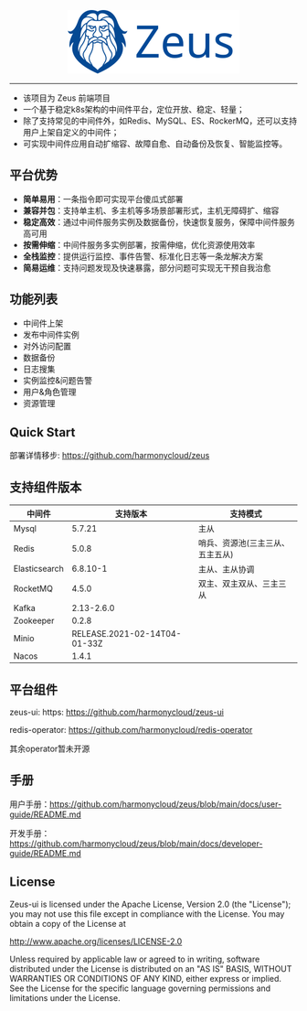 <p align="center">
    <img src="./docs/img/zeus-icon.svg" alt="Zeus" width="300" />
</p>

---

- 该项目为 Zeus 前端项目
- 一个基于稳定k8s架构的中间件平台，定位开放、稳定、轻量；
- 除了支持常见的中间件外，如Redis、MySQL、ES、RockerMQ，还可以支持用户上架自定义的中间件；
- 可实现中间件应用自动扩缩容、故障自愈、自动备份及恢复、智能监控等。

## 平台优势
- **简单易用**：一条指令即可实现平台傻瓜式部署
- **兼容并包**：支持单主机、多主机等多场景部署形式，主机无障碍扩、缩容
- **稳定高效**：通过中间件服务实例及数据备份，快速恢复服务，保障中间件服务高可用
- **按需伸缩**：中间件服务多实例部署，按需伸缩，优化资源使用效率
- **全栈监控**：提供运行监控、事件告警、标准化日志等一条龙解决方案
- **简易运维**：支持问题发现及快速暴露，部分问题可实现无干预自我治愈

## 功能列表
- 中间件上架
- 发布中间件实例
- 对外访问配置
- 数据备份
- 日志搜集
- 实例监控&问题告警
- 用户&角色管理
- 资源管理


## Quick Start

部署详情移步: https://github.com/harmonycloud/zeus

## 支持组件版本

|中间件|支持版本|支持模式|
|---|---|---|
|Mysql| 5.7.21|主从|
|Redis|5.0.8|哨兵、资源池(三主三从、五主五从)|
|Elasticsearch|6.8.10-1|主从、主从协调|
|RocketMQ|4.5.0|双主、双主双从、三主三从|
|Kafka|2.13-2.6.0| |
|Zookeeper|0.2.8| |
|Minio|RELEASE.2021-02-14T04-01-33Z| |
|Nacos|1.4.1| |

## 平台组件

zeus-ui: https: https://github.com/harmonycloud/zeus-ui

redis-operator: https://github.com/harmonycloud/redis-operator

其余operator暂未开源

## 手册

用户手册：https://github.com/harmonycloud/zeus/blob/main/docs/user-guide/README.md

开发手册：https://github.com/harmonycloud/zeus/blob/main/docs/developer-guide/README.md

## License

Zeus-ui is licensed under the Apache License, Version 2.0 (the "License");
you may not use this file except in compliance with the License.
You may obtain a copy of the License at

http://www.apache.org/licenses/LICENSE-2.0

Unless required by applicable law or agreed to in writing, software
distributed under the License is distributed on an "AS IS" BASIS,
WITHOUT WARRANTIES OR CONDITIONS OF ANY KIND, either express or implied.
See the License for the specific language governing permissions and
limitations under the License.
